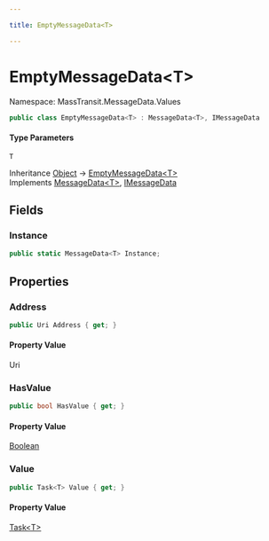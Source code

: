```yaml
---

title: EmptyMessageData<T>

---
```


# EmptyMessageData\<T\>

Namespace: MassTransit.MessageData.Values

```csharp
public class EmptyMessageData<T> : MessageData<T>, IMessageData
```

#### Type Parameters

`T`<br/>

Inheritance [Object](https://learn.microsoft.com/en-us/dotnet/api/system.object) → [EmptyMessageData\<T\>](../masstransit-messagedata-values/emptymessagedata-1)<br/>
Implements [MessageData\<T\>](../../masstransit-abstractions/masstransit/messagedata-1), [IMessageData](../../masstransit-abstractions/masstransit/imessagedata)

## Fields

### **Instance**

```csharp
public static MessageData<T> Instance;
```

## Properties

### **Address**

```csharp
public Uri Address { get; }
```

#### Property Value

Uri<br/>

### **HasValue**

```csharp
public bool HasValue { get; }
```

#### Property Value

[Boolean](https://learn.microsoft.com/en-us/dotnet/api/system.boolean)<br/>

### **Value**

```csharp
public Task<T> Value { get; }
```

#### Property Value

[Task\<T\>](https://learn.microsoft.com/en-us/dotnet/api/system.threading.tasks.task-1)<br/>
